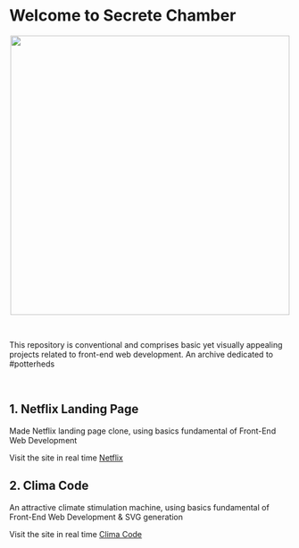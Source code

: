 # Welcome to Secrete Chamber
<p align="center"><img src="https://pm1.narvii.com/6831/5e8b1024f5fee5d43f45be8ca365cda5095865d8v2_hq.jpg" width="500"/></p>
<br>
<p>This repository is conventional and comprises basic yet visually appealing projects related to front-end web development. An archive dedicated to #potterheds </p>
<br>

## 1. Netflix Landing Page
   <p>Made Netflix landing page clone, using basics fundamental of Front-End Web Development </p>
   Visit the site in real time <a href="https://ottlandingpage.netlify.app/">Netflix</a>

## 2. Clima Code
   <p>An attractive climate stimulation machine, using basics fundamental of Front-End Web Development & SVG generation </p>
   Visit the site in real time <a href="https://climacode-by-drs.netlify.app/">Clima Code</a>
